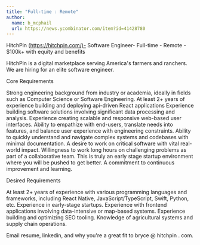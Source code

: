 ```yaml
---
title: "Full-time : Remote"
author:
  name: b_mcphail
  url: https://news.ycombinator.com/item?id=41428780
---
```

HitchPin (<a href="https:&#x2F;&#x2F;hitchpin.com&#x2F;)-" rel="nofollow">https:&#x2F;&#x2F;hitchpin.com&#x2F;)-</a> Software Engineer- Full-time - Remote - $100k+ with equity and benefits

HitchPin is a digital marketplace serving America&#x27;s farmers and ranchers. We are hiring for an elite software engineer.

Core Requirements

Strong engineering background from industry or academia, ideally in fields such as Computer Science or Software Engineering.
At least 2+ years of experience building and deploying api-driven React applications
Experience building software solutions involving significant data processing and analysis.
Experience creating scalable and responsive web-based user interfaces.
Ability to empathize with end-users, translate needs into features, and balance user experience with engineering constraints.
Ability to quickly understand and navigate complex systems and codebases with minimal documentation.
A desire to work on critical software with vital real-world impact.
Willingness to work long hours on challenging problems as part of a collaborative team. This is truly an early stage startup environment where you will be pushed to get better.
A commitment to continuous improvement and learning.

Desired Requirements

At least 2+ years of experience with various programming languages and frameworks, including React Native, JavaScript&#x2F;TypeScript, Swift, Python, etc.
Experience in early-stage startups.
Experience with frontend applications involving data-intensive or map-based systems.
Experience building and optimizing SEO tooling.
Knowledge of agricultural systems and supply chain operations.

Email resume, linkedin, and why you&#x27;re a great fit to bryce @ hitchpin . com.
